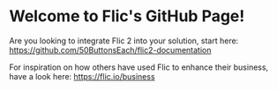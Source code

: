 # Welcome to Flic's GitHub Page!

Are you looking to integrate Flic 2 into your solution, start here:
https://github.com/50ButtonsEach/flic2-documentation

For inspiration on how others have used Flic to enhance their business, have a look here:
https://flic.io/business
